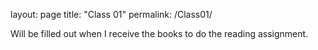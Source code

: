 layout: page
title: "Class 01"
permalink: /Class01/

Will be filled out when I receive the books to do the reading assignment.

